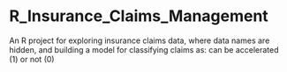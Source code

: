 # R_Insurance_Claims_Management
An R project for exploring insurance claims data, where data names are hidden, and building a model for classifying claims as: can be accelerated (1) or not (0)   
